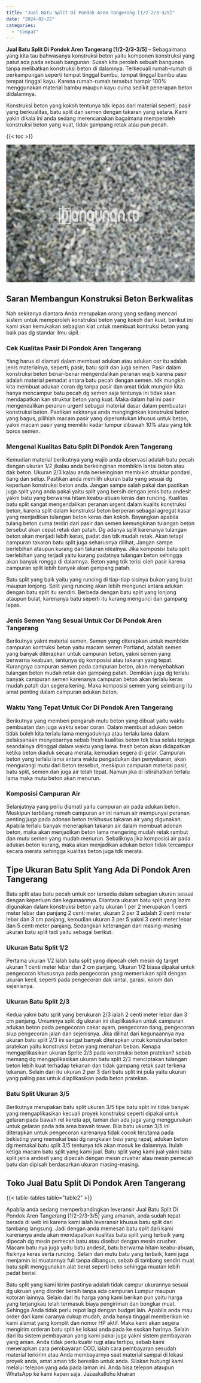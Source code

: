 ```yaml
---
title: "Jual Batu Split Di Pondok Aren Tangerang [1/2-2/3-3/5]"
date: "2024-02-22"
categories: 
  - "tempat"
---
```


**Jual Batu Split Di Pondok Aren Tangerang \[1/2-2/3-3/5\]** – Sebagaimana yang kita tau bahwasanya konstruksi beton yaitu komponen konstruksi yang patut ada pada sebuah bangunan. Susah kita peroleh sebuah bangunan tanpa melibatkan konstruksi beton di dalamnya. Terkecuali rumah-rumah di perkampungan seperti tempat tinggal bambu, tempat tinggal bambu atau tempat tinggal kayu. Karena rumah-rumah tersebut hampir 100% menggunakan material bambu maupun kayu cuma sedikit penerapan beton didalamnya.

Konstruksi beton yang kokoh tentunya tdk lepas dari material seperti; pasir yang berkualitas, batu split dan semen dengan takaran yang setara. Kami yakin dikala ini anda sedang merencanakan bagaimana memperoleh konstruksi beton yang kuat, tidak gampang retak atau pun pecah.

{{< toc >}}

![Jual Batu Split Di Pondok Aren Tangerang [1/2-2/3-3/5]](/images/jual-batu-split-32.png)

## Saran Membangun Konstruksi Beton Berkwalitas

Nah sekiranya diantara Anda merupakan orang yang sedang mencari sistem untuk memperoleh konstruksi beton yang kokoh dan kuat, berikut ini kami akan kemukakan sebagian kiat untuk membuat kontruksi beton yang baik pas dg standar ilmu sipil.

### Cek Kualitas Pasir Di Pondok Aren Tangerang

Yang harus di diamati dalam membuat adukan atau adukan cor itu adalah jenis materialnya, seperti; pasir, batu split dan juga semen. Pasir dalam konstruksi beton benar-benar mengendalikan peranan wajib karena pasir adalah material pemadat antara batu pecah dengan semen. tdk mungkin kita membuat adukan coran dg tanpa pasir dan amat tidak mungkin kita hanya mencampur batu pecah dg semen saja tentunya ini tidak akan mendapatkan kan struktur beton yang kuat. Maka dalam hal ini pasir mengendalikan peranan urgent sebagai material dasar dalam pembuatan konstruksi beton. Pastikan sekiranya anda menginginkan konstruksi beton yang bagus, pilihlah macam pasir yang diperuntukan khusus untuk beton, yakni macam pasir yang memiliki kadar lumpur dibawah 10% atau yang tdk boros semen.

### Mengenal Kualitas Batu Split Di Pondok Aren Tangerang

Kemudian material berikutnya yang wajib anda observasi adalah batu pecah dengan ukuran 1/2 jikalau anda berkeinginan membikin lantai beton atau dak beton. Ukuran 2/3 kalau anda berkeinginan membikin struktur pondasi, tiang dan selup. Pastikan anda memilih ukuran batu yang sesuai dg keperluan konstruksi beton anda. Jangan sampe salah pakai dan pastikan juga split yang anda pakai yaitu split yang bersih dengan jenis batu andesit yakni batu yang berwarna hitam keabu-abuan keras dan runcing. Kualitas batu split sangat mengendalikan peranan urgent dalam kualits konstruksi beton, karena split dalam konstruksi beton berperan sebagai agregat kasar yang menjadikan tulangan beton keras dan kokoh. Bayangkan apabila tulang beton cuma terdiri dari pasir dan semen kemungkinan tulangan beton tersebut akan cepat retak dan patah. Dg adanya split karenanya tulangan beton akan menjadi lebih keras, padat dan tdk mudah retak. Akan tetapi campuran takaran batu split juga seharusnya dilihat, Jangan sampe berlebihan ataupun kurang dari takaran idealnya. Jika komposisi batu split berlebihan yang terjadi yaitu kurang padatnya tulangan beton sehingga akan banyak rongga di dalamnya. Beton yang tdk terisi oleh pasir karena campuran split lebih banyak akan gampang patah.

Batu split yang baik yaitu yang runcing di tiap-tiap sisinya bukan yang bulat maupun lonjong. Split yang runcing akan lebih mengunci antara adukan dengan batu split itu sendiri. Berbeda dengan batu split yang lonjong ataupun bulat, karenanya batu seperti itu kurang mengunci dan gampang lepas.

### Jenis Semen Yang Sesuai Untuk Cor Di Pondok Aren Tangerang

Berikutnya yakni material semen. Semen yang diterapkan untuk membikin campuran kontruksi beton yaitu macam semen Portland, adalah semen yang banyak diterapkan untuk campuran beton, yakni semen yang berwarna keabuan, tentunya dg komposisi atau takaran yang tepat. Kurangnya campuran semen pada campuran beton, akan menyebabkan tulangan beton mudah retak dan gampang patah. Demikian juga dg terlalu banyak campuran semen karenanya campuran beton akan terlalu keras mudah patah dan segera kering. Maka komposisi semen yang seimbang itu amat penting dalam campuran adukan beton.

### Waktu Yang Tepat Untuk Cor Di Pondok Aren Tangerang

Berikutnya yang memberi pengaruh mutu beton yang dibuat yaitu waktu pembuatan dan juga waktu sebar coran. Dalam membuat adukan beton tidak boleh kita terlalu lama mengaduknya atau terlalu lama dalam pelaksanaan menyebarnya sebab fresh kualitas beton tdk bisa selalu terjaga seandainya ditinggal dalam waktu yang lama. fresh beton akan didapatkan ketika beton diaduk secara merata, kemudian segera di gelar. Campuran beton yang terlalu lama antara waktu pengadukan dan penyebaran, akan mengurangi mutu dari beton tersebut, meskipun campuran material pasir, batu split, semen dan juga air telah tepat. Namun jika di istirahatkan terlalu lama maka mutu beton akan menurun.

### Komposisi Campuran Air

Selanjutnya yang perlu diamati yaitu campuran air pada adukan beton. Meskipun terbilang remeh campuran air ini namun air mempunyai peranan penting juga pada adonan beton terkhusus takaran air yang digunakan. Apabila terlalu banyak menerapkan takaran air dalam membuat adonan beton, maka akan menjadikan beton lama mengering mudah retak rambut dan mutu semen yang mudah menurun. Sebaliknya jika komposisi air pada adukan beton kurang, maka akan menjadikan adukan beton tidak tercampur secara merata sehingga kualitas beton juga tdk merata.

## Tipe Ukuran Batu Split Yang Ada Di Pondok Aren Tangerang

Batu split atau batu pecah untuk cor tersedia dalam sebagian ukuran sesuai dengan keperluan dan kegunaannya. Diantara ukuran batu split yang lazim digunakan dalam konstruksi beton yaitu ukuran 1 per 2 merupakan 1 centi meter lebar dan panjang 2 centi meter, ukuran 2 per 3 adalah 2 centi meter lebar dan 3 cm panjang, kemudian ukuran 3 per 5 yakni 3 centi meter lebar dan 5 centi meter panjang. Sedangkan keterangan dari masing-masing ukuran batu split tadi yaitu sebagai berikut.

### Ukuran Batu Split 1/2

Pertama ukuran 1/2 ialah batu split yang dipecah oleh mesin dg target ukuran 1 centi meter lebar dan 2 cm panjang. Ukuran 1/2 biasa dipakai untuk pengecoran khususnya pada pengecoran yang memerlukan split dengan ukuran kecil, seperti pada pengecoran dak lantai, garasi, kolom dan sejenisnya.

### Ukuran Batu Split 2/3

Kedua yakni batu split yang berukuran 2/3 ialah 2 centi meter lebar dan 3 cm panjang. Umumnya split dg ukuran ini diaplikasikan untuk campuran adukan beton pada pengecoran cakar ayam, pengecoran tiang, pengecoran slup pengecoran jalan dan sejenisnya. Jika dilihat dari kegunaannya nya ukuran batu split 2/3 ini sangat banyak diterapkan untuk konstruksi beton pratekan yaitu konstruksi beton yang menahan beban. Kenapa mengaplikasikan ukuran Sprite 2/3 pada konstruksi beton pratekan? sebab memang dg mengaplikasikan ukuran batu split 2/3 menciptakan tulangan beton lebih kuat terhadap tekanan dan tidak gampang retak saat terkena tekanan. Selain dari itu ukuran 2 per 3 dari batu split ini pula yaitu ukuran yang paling pas untuk diaplikasikan pada beton pratekan.

### Batu Split Ukuran 3/5

Berikutnya merupakan batu split ukuran 3/5 tipe batu split ini tidak banyak yang mengaplikasikan kecuali proyek konstruksi seperti dipakai untuk gelaran pada bawah rel kereta api, taman dan ada juga yang menggunakan untuk gelaran pada ada area bawah tower. Bila batu ukuran 3/5 ini diterapkan untuk pengecoran karenanya tidak cocok terutama pada bekisting yang memakai besi dg rangkaian besi yang rapat, adukan beton dg memakai batu split 3/5 tentunya tdk akan masuk ke dalamnya. Itulah ketiga macam batu split yang kami jual. Batu split yang kami jual yakni batu split jenis andesit yang dipecah dengan mesin crusher atau mesin pemecah batu dan dipisah berdasarkan ukuran masing-masing.

## Toko Jual Batu Split Di Pondok Aren Tangerang

{{< table-tables table="table2" >}}

Apabila anda sedang memperbandingkan leveransir Jual Batu Split Di Pondok Aren Tangerang \[1/2-2/3-3/5\] yang amanah, anda sudah tepat berada di web ini karena kami ialah leveransir khusus batu split dari tambang langsung. Jadi dengan anda memesan batu split dari kami karenanya anda akan mendapatkan kualitas batu split yang terbaik yang dipecah dg mesin pemecah batu atau disebut dengan mesin crusher. Macam batu nya juga yaitu batu andesit, batu berwarna hitam keabu-abuan, fisiknya keras serta runcing. Selain dari mutu batu yang terbaik, kami juga menjamin isi muatannya full tanpa dibangun, sebab di tambang sendiri muat batu split menggunakan alat berat seperti beko sehingga muatan lebih padat berisi.

Batu split yang kami kirim pastinya adalah tidak campur ukurannya sesuai dg ukruan yang diorder bersih tanpa ada campuran Lumpur maupun kotoran lainnya. Selain dari itu harga yang kami berikan pun yaitu harga yang terjangkau telah termasuk biaya pengiriman dan bongkar muat. Sehingga Anda tidak perlu repot lagi dengan budget lain. Apabila anda mau order dari kami caranya cukup mudah, anda hanya tinggal memberikan ke kami alamat yang komplit dan nomor HP aktif. Maka kami akan segera mengirim orderan batu split ke lokasi anda pada ke esokan harinya. Selain dari itu sistem pembayaran yang kami pakai juga yakni sistem pembayaran yang aman. Anda tidak perlu kuatir rugi atau tertipu, sebab kami menerapkan cara pembayaran COD, ialah cara pembayaran sesudah material terkirim atau Anda membayarnya saat material sampai di lokasi proyek anda, amat aman tdk beresiko untuk anda. Silakan hubungi kami melalui telepon yang ada pada laman ini. Anda bisa telepon ataupun WhatsApp ke kami kapan saja. Jazaakallohu khairan
